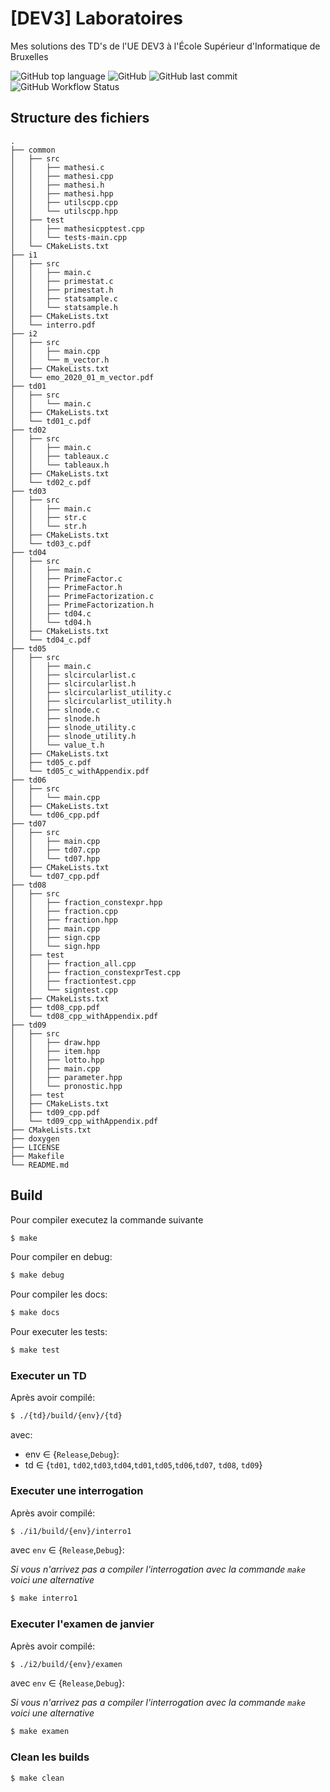 # [DEV3] Laboratoires

Mes solutions des TD's de l'UE DEV3 à l'École Supérieur d'Informatique de Bruxelles

![GitHub top language](https://img.shields.io/github/languages/top/asassoye/ESI-DEV3-Labos?style=for-the-badge)
![GitHub](https://img.shields.io/github/license/asassoye/ESI-DEV3-Labos?style=for-the-badge)
![GitHub last commit](https://img.shields.io/github/last-commit/asassoye/ESI-DEV3-Labos?style=for-the-badge)
![GitHub Workflow Status](https://img.shields.io/github/workflow/status/asassoye/ESI-DEV3-Labos/Build/master?style=for-the-badge)

## Structure des fichiers

```
.
├── common
│   ├── src
│   │   ├── mathesi.c
│   │   ├── mathesi.cpp
│   │   ├── mathesi.h
│   │   ├── mathesi.hpp
│   │   ├── utilscpp.cpp
│   │   └── utilscpp.hpp
│   ├── test
│   │   ├── mathesicpptest.cpp
│   │   └── tests-main.cpp
│   └── CMakeLists.txt
├── i1
│   ├── src
│   │   ├── main.c
│   │   ├── primestat.c
│   │   ├── primestat.h
│   │   ├── statsample.c
│   │   └── statsample.h
│   ├── CMakeLists.txt
│   └── interro.pdf
├── i2
│   ├── src
│   │   ├── main.cpp
│   │   └── m_vector.h
│   ├── CMakeLists.txt
│   └── emo_2020_01_m_vector.pdf
├── td01
│   ├── src
│   │   └── main.c
│   ├── CMakeLists.txt
│   └── td01_c.pdf
├── td02
│   ├── src
│   │   ├── main.c
│   │   ├── tableaux.c
│   │   └── tableaux.h
│   ├── CMakeLists.txt
│   └── td02_c.pdf
├── td03
│   ├── src
│   │   ├── main.c
│   │   ├── str.c
│   │   └── str.h
│   ├── CMakeLists.txt
│   └── td03_c.pdf
├── td04
│   ├── src
│   │   ├── main.c
│   │   ├── PrimeFactor.c
│   │   ├── PrimeFactor.h
│   │   ├── PrimeFactorization.c
│   │   ├── PrimeFactorization.h
│   │   ├── td04.c
│   │   └── td04.h
│   ├── CMakeLists.txt
│   └── td04_c.pdf
├── td05
│   ├── src
│   │   ├── main.c
│   │   ├── slcircularlist.c
│   │   ├── slcircularlist.h
│   │   ├── slcircularlist_utility.c
│   │   ├── slcircularlist_utility.h
│   │   ├── slnode.c
│   │   ├── slnode.h
│   │   ├── slnode_utility.c
│   │   ├── slnode_utility.h
│   │   └── value_t.h
│   ├── CMakeLists.txt
│   ├── td05_c.pdf
│   └── td05_c_withAppendix.pdf
├── td06
│   ├── src
│   │   └── main.cpp
│   ├── CMakeLists.txt
│   └── td06_cpp.pdf
├── td07
│   ├── src
│   │   ├── main.cpp
│   │   ├── td07.cpp
│   │   └── td07.hpp
│   ├── CMakeLists.txt
│   └── td07_cpp.pdf
├── td08
│   ├── src
│   │   ├── fraction_constexpr.hpp
│   │   ├── fraction.cpp
│   │   ├── fraction.hpp
│   │   ├── main.cpp
│   │   ├── sign.cpp
│   │   └── sign.hpp
│   ├── test
│   │   ├── fraction_all.cpp
│   │   ├── fraction_constexprTest.cpp
│   │   ├── fractiontest.cpp
│   │   └── signtest.cpp
│   ├── CMakeLists.txt
│   ├── td08_cpp.pdf
│   └── td08_cpp_withAppendix.pdf
├── td09
│   ├── src
│   │   ├── draw.hpp
│   │   ├── item.hpp
│   │   ├── lotto.hpp
│   │   ├── main.cpp
│   │   ├── parameter.hpp
│   │   └── pronostic.hpp
│   ├── test
│   ├── CMakeLists.txt
│   ├── td09_cpp.pdf
│   └── td09_cpp_withAppendix.pdf
├── CMakeLists.txt
├── doxygen
├── LICENSE
├── Makefile
└── README.md
```

## Build

Pour compiler executez la commande suivante

```bash
$ make
```

Pour compiler en debug:

```bash
$ make debug
```

Pour compiler les docs:

```bash
$ make docs
```

Pour executer les tests:

```bash
$ make test
```

### Executer un TD

Après avoir compilé:

```bash
$ ./{td}/build/{env}/{td}
```

avec:

- env ∈ {`Release`,`Debug`}:
- td ∈ {`td01`, `td02`,`td03`,`td04`,`td01`,`td05`,`td06`,`td07`, `td08`, `td09`}

### Executer une interrogation

Après avoir compilé:

```bash
$ ./i1/build/{env}/interro1
```

avec `env` ∈ {`Release`,`Debug`}:

*Si vous n'arrivez pas a compiler l'interrogation avec la commande `make` voici une alternative*

```bash
$ make interro1
```

### Executer l'examen de janvier

Après avoir compilé:

```bash
$ ./i2/build/{env}/examen
```

avec `env` ∈ {`Release`,`Debug`}:

*Si vous n'arrivez pas a compiler l'interrogation avec la commande `make` voici une alternative*

```bash
$ make examen
```

### Clean les builds

```bash
$ make clean
```
